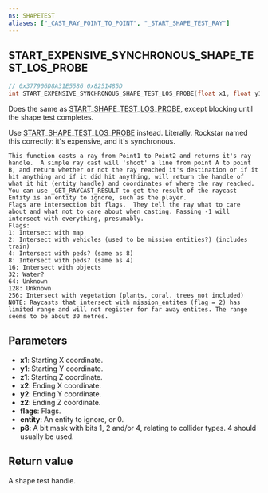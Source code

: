 ```yaml
---
ns: SHAPETEST
aliases: ["_CAST_RAY_POINT_TO_POINT", "_START_SHAPE_TEST_RAY"]
---
```

## START_EXPENSIVE_SYNCHRONOUS_SHAPE_TEST_LOS_PROBE

```c
// 0x377906D8A31E5586 0x8251485D
int START_EXPENSIVE_SYNCHRONOUS_SHAPE_TEST_LOS_PROBE(float x1, float y1, float z1, float x2, float y2, float z2, int flags, Entity entity, int p8);
```

Does the same as [START_SHAPE_TEST_LOS_PROBE](#_0x7EE9F5D83DD4F90E), except blocking until the shape test completes.

Use [START_SHAPE_TEST_LOS_PROBE](#_0x7EE9F5D83DD4F90E) instead. Literally. Rockstar named this correctly: it's expensive, and it's synchronous.

```
This function casts a ray from Point1 to Point2 and returns it's ray handle.  A simple ray cast will 'shoot' a line from point A to point B, and return whether or not the ray reached it's destination or if it hit anything and if it did hit anything, will return the handle of what it hit (entity handle) and coordinates of where the ray reached.  
You can use _GET_RAYCAST_RESULT to get the result of the raycast  
Entity is an entity to ignore, such as the player.  
Flags are intersection bit flags.  They tell the ray what to care about and what not to care about when casting. Passing -1 will intersect with everything, presumably.  
Flags:  
1: Intersect with map  
2: Intersect with vehicles (used to be mission entities?) (includes train)  
4: Intersect with peds? (same as 8)  
8: Intersect with peds? (same as 4)  
16: Intersect with objects  
32: Water?  
64: Unknown  
128: Unknown  
256: Intersect with vegetation (plants, coral. trees not included)  
NOTE: Raycasts that intersect with mission_entites (flag = 2) has limited range and will not register for far away entites. The range seems to be about 30 metres.  
```

## Parameters
* **x1**: Starting X coordinate.
* **y1**: Starting Y coordinate.
* **z1**: Starting Z coordinate.
* **x2**: Ending X coordinate.
* **y2**: Ending Y coordinate.
* **z2**: Ending Z coordinate.
* **flags**: Flags.
* **entity**: An entity to ignore, or 0.
* **p8**: A bit mask with bits 1, 2 and/or 4, relating to collider types. 4 should usually be used.

## Return value
A shape test handle.